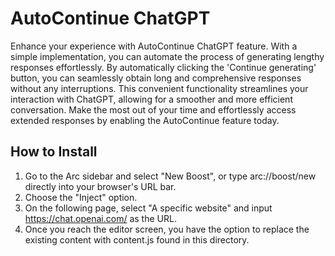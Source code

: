 # AutoContinue ChatGPT

Enhance your experience with AutoContinue ChatGPT feature. With a simple implementation, you can automate the process of generating lengthy responses effortlessly. By automatically clicking the 'Continue generating' button, you can seamlessly obtain long and comprehensive responses without any interruptions. This convenient functionality streamlines your interaction with ChatGPT, allowing for a smoother and more efficient conversation. Make the most out of your time and effortlessly access extended responses by enabling the AutoContinue feature today.

## How to Install

1. Go to the Arc sidebar and select "New Boost", or type arc://boost/new directly into your browser's URL bar.
2. Choose the "Inject" option.
3. On the following page, select "A specific website" and input https://chat.openai.com/ as the URL.
4. Once you reach the editor screen, you have the option to replace the existing content with content.js found in this directory.
